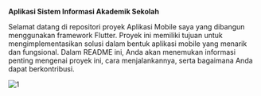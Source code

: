 **Aplikasi Sistem Informasi Akademik Sekolah**

Selamat datang di repositori proyek Aplikasi Mobile saya yang dibangun menggunakan framework Flutter. Proyek ini memiliki tujuan untuk mengimplementasikan solusi dalam bentuk aplikasi mobile yang menarik dan fungsional. Dalam README ini, Anda akan menemukan informasi penting mengenai proyek ini, cara menjalankannya, serta bagaimana Anda dapat berkontribusi.


![1](https://github.com/faizathaya19/flutter_school/assets/76005226/91bcbef8-8a7f-4cc4-bd8a-a995655ff69e)
